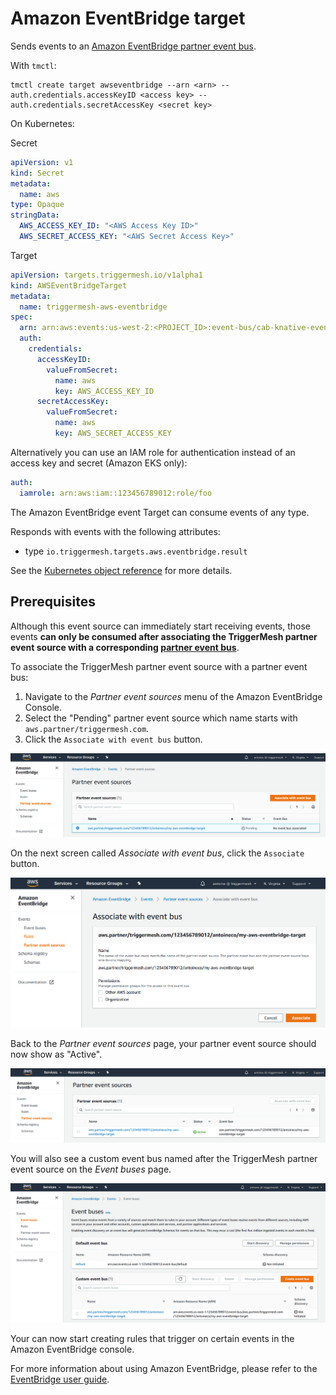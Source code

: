 # Amazon EventBridge target

Sends events to an [Amazon EventBridge partner event
bus][intro].

With `tmctl`:

```
tmctl create target awseventbridge --arn <arn> --auth.credentials.accessKeyID <access key> --auth.credentials.secretAccessKey <secret key>
```

On Kubernetes:

Secret

```yaml
apiVersion: v1
kind: Secret
metadata:
  name: aws
type: Opaque
stringData:
  AWS_ACCESS_KEY_ID: "<AWS Access Key ID>"
  AWS_SECRET_ACCESS_KEY: "<AWS Secret Access Key>"
```

Target

```yaml
apiVersion: targets.triggermesh.io/v1alpha1
kind: AWSEventBridgeTarget
metadata:
  name: triggermesh-aws-eventbridge
spec:
  arn: arn:aws:events:us-west-2:<PROJECT_ID>:event-bus/cab-knative-event-test
  auth:
    credentials:
      accessKeyID:
        valueFromSecret:
          name: aws
          key: AWS_ACCESS_KEY_ID
      secretAccessKey:
        valueFromSecret:
          name: aws
          key: AWS_SECRET_ACCESS_KEY
```

Alternatively you can use an IAM role for authentication instead of an access key and secret (Amazon EKS only):

```yaml
auth:
  iamrole: arn:aws:iam::123456789012:role/foo
```

The Amazon EventBridge event Target can consume events of any type.

Responds with events with the following attributes:

* type `io.triggermesh.targets.aws.eventbridge.result`

See the [Kubernetes object reference](../../reference/targets/#targets.triggermesh.io/v1alpha1.AWSEventBridgeTarget) for more details.

## Prerequisites

Although this event source can immediately start receiving events, those events **can only be consumed after associating
the TriggerMesh partner event source with a corresponding [partner event bus][event-bus]**.

To associate the TriggerMesh partner event source with a partner event bus:

1. Navigate to the _Partner event sources_ menu of the Amazon EventBridge Console.
1. Select the "Pending" partner event source which name starts with `aws.partner/triggermesh.com`.
1. Click the `Associate with event bus` button.

![Partner event sources](../assets/images/awseventbridge-target/associate-partner-event-source-1.png)

On the next screen called _Associate with event bus_, click the `Associate` button.

![Associate with event bus](../assets/images/awseventbridge-target/associate-partner-event-source-2.png)

Back to the _Partner event sources_ page, your partner event source should now show as "Active".

![Successful association](../assets/images/awseventbridge-target/associate-partner-event-source-3.png)

You will also see a custom event bus named after the TriggerMesh partner event source on the _Event buses_ page.

![Event buses](../assets/images/awseventbridge-target/associate-partner-event-source-4.png)

Your can now start creating rules that trigger on certain events in the Amazon EventBridge console.

For more information about using Amazon EventBridge, please refer to the [EventBridge user guide][userguide].

[intro]: https://docs.aws.amazon.com/eventbridge/latest/userguide/what-is-amazon-eventbridge.html
[userguide]: https://docs.aws.amazon.com/eventbridge/latest/userguide/eventbridge-getting-set-up.html
[event-bus]: https://docs.aws.amazon.com/eventbridge/latest/userguide/create-event-bus.html

[aws-acc-id]: https://docs.aws.amazon.com/general/latest/gr/acct-identifiers.html
[aws-regions]: https://aws.amazon.com/about-aws/global-infrastructure/regional-product-services/

[ce]: https://cloudevents.io/
[ce-jsonformat]: https://github.com/cloudevents/spec/blob/v1.0/json-format.md
